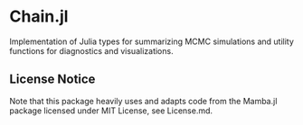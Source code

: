 # Chain.jl
Implementation of Julia types for summarizing MCMC simulations and utility functions for diagnostics and visualizations. 

## License Notice
Note that this package heavily uses and adapts code from the Mamba.jl package licensed under MIT License, see License.md.
